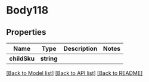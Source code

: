# Body118

## Properties
Name | Type | Description | Notes
------------ | ------------- | ------------- | -------------
**childSku** | **string** |  | 

[[Back to Model list]](../README.md#documentation-for-models) [[Back to API list]](../README.md#documentation-for-api-endpoints) [[Back to README]](../README.md)


